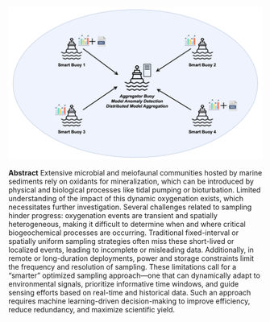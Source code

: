 ![Alt text](/figures/readme/SMORES_FL_Buoys.png)

**Abstract** Extensive microbial and meiofaunal communities hosted by marine sediments rely on oxidants for mineralization, which can be introduced by physical and biological processes like tidal pumping or bioturbation. Limited understanding of the impact of this dynamic oxygenation exists, which necessitates further investigation. Several challenges related to sampling hinder progress: oxygenation events are transient and spatially heterogeneous, making it difficult to determine when and where critical biogeochemical processes are occurring. Traditional fixed-interval or spatially uniform sampling strategies often miss these short-lived or localized events, leading to incomplete or misleading data. Additionally, in remote or long-duration deployments, power and storage constraints limit the frequency and resolution of sampling. These limitations call for a “smarter” optimized sampling approach—one that can dynamically adapt to environmental signals, prioritize informative time windows, and guide sensing efforts based on real-time and historical data. Such an approach requires machine learning-driven decision-making to improve efficiency, reduce redundancy, and maximize scientific yield.